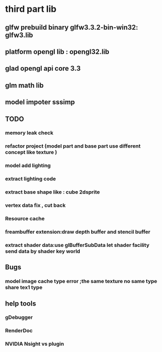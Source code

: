 # third part lib


## glfw prebuild binary glfw3.3.2-bin-win32: glfw3.lib  
## platform opengl lib : opengl32.lib
## glad opengl api core 3.3
## glm math lib
## model impoter sssimp

## TODO
### memory leak check
### refactor project (model part and base part use different concept  like texture )
### model  add lighting
### extract lighting code 
### extract base shape like : cube 2dsprite
### vertex data fix , cut back
### Resource cache 
### freambuffer extension:draw depth buffer and stencil buffer
### extract shader data:use glBufferSubData let shader facility  send data by shader key world



## Bugs 
### model image cache type error ;the same texture no same type share tex1 type 



## help tools 
### gDebugger
### RenderDoc
### NVIDIA Nsight vs plugin